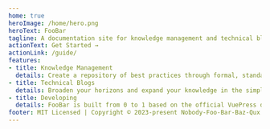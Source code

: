 ```yaml
---
home: true
heroImage: /home/hero.png
heroText: FooBar
tagline: A documentation site for knowledge management and technical blogs
actionText: Get Started →
actionLink: /guide/
features:
- title: Knowledge Management
  details: Create a repository of best practices through formal, standardized processes.
- title: Technical Blogs
  details: Broaden your horizons and expand your knowledge in the simplest way, and it doesn't matter how much it is.
- title: Developing
  details: FooBar is built from 0 to 1 based on the official VuePress documentation, which is flawed, but inclusive, and will be continuously updated and optimized.
footer: MIT Licensed | Copyright © 2023-present Nobody-Foo-Bar-Baz-Qux
---
```


